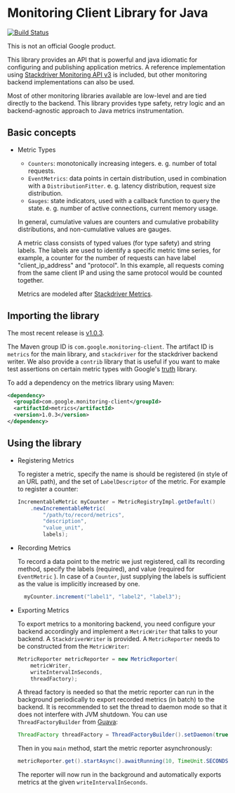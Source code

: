 # Monitoring Client Library for Java

[![Build
Status](https://travis-ci.org/google/java-monitoring-client-library.svg?branch=master)](https://travis-ci.org/google/java-monitoring-client-library)

This is not an official Google product.

This library provides an API that is powerful and java idiomatic for configuring
and publishing application metrics. A reference implementation using
[Stackdriver Monitoring API v3](https://cloud.google.com/monitoring/api/v3/) is
included, but other monitoring backend implementations can also be used.

Most of other monitoring libraries available are low-level and are tied directly
to the backend. This library provides type safety, retry logic and an
backend-agnostic approach to Java metrics instrumentation.

## Basic concepts

*   Metric Types

    -   `Counters`: monotonically increasing integers. e. g. number of total
        requests.
    -   `EventMetrics`: data points in certain distribution, used in combination
        with a `DistributionFitter`. e. g. latency distribution, request size
        distribution.
    -   `Gauges`: state indicators, used with a callback function to query the
        state. e. g. number of active connections, current memory usage.

    In general, cumulative values are counters and cumulative probability
    distributions, and non-cumulative values are gauges.

    A metric class consists of typed values (for type safety) and string labels.
    The labels are used to identify a specific metric time series, for example,
    a counter for the number of requests can have label "client_ip_address" and
    "protocol". In this example, all requests coming from the same client IP and
    using the same protocol would be counted together.

    Metrics are modeled after [Stackdriver
    Metrics](https://cloud.google.com/monitoring/api/v3/metrics).

## Importing the library

The most recent release is [v1.0.3](https://github.com/google/java-monitoring-client-library/releases/).

The Maven group ID is `com.google.monitoring-client`. The artifact ID is
`metrics` for the main library, and `stackdriver` for the stackdriver backend
writer. We also provide a `contrib` library that is useful if you want to make test
assertions on certain metric types with Google's [truth](https://github.com/google/truth)
library.

To add a dependency on the metrics library using Maven:

```xml
<dependency>
  <groupId>com.google.monitoring-client</groupId>
  <artifactId>metrics</artifactId>
  <version>1.0.3</version>
</dependency>
```

## Using the library

*   Registering Metrics

    To register a metric, specify the name is should be registered (in style of
    an URL path), and the set of `LabelDescriptor` of the metric. For example to
    register a counter:

    ```java
    IncrementableMetric myCounter = MetricRegistryImpl.getDefault()
        .newIncrementableMetric(
            "/path/to/record/metrics",
            "description",
            "value_unit",
            labels);
    ```

*   Recording Metrics

    To record a data point to the metric we just registered, call its recording
    method, specify the labels (required), and value (required for `EventMetric`
    ). In case of a `Counter`, just supplying the labels is sufficient as the
    value is implicitly increased by one.

    ```java
      myCounter.increment("label1", "label2", "label3");
    ```

*   Exporting Metrics

    To export metrics to a monitoring backend, you need configure your backend
    accordingly and implement a `MetricWriter` that talks to your backend. A
    `StackdriverWriter` is provided. A `MetricReporter` needs to be constructed
    from the `MetricWriter`:

    ```java
    MetricReporter metricReporter = new MetricReporter(
        metricWriter,
        writeIntervalInSeconds,
        threadFactory);

    ```

    A thread factory is needed so that the metric reporter can run in the
    background periodically to export recorded metrics (in batch) to the
    backend. It is recommended to set the thread to daemon mode so that it does
    not interfere with JVM shutdown. You can use `ThreadFactoryBuilder` from
    [Guava](https://google.github.io/guava/releases/23.0/api/docs/com/google/common/util/concurrent/ThreadFactoryBuilder.html):

    ```java
    ThreadFactory threadFactory = ThreadFactoryBuilder().setDaemon(true).build();
    ```

    Then in you `main` method, start the metric reporter asynchronously:

    ```java
    metricReporter.get().startAsync().awaitRunning(10, TimeUnit.SECONDS);
    ```

    The reporter will now run in the background and automatically exports
    metrics at the given `writeIntervalInSeconds`.
